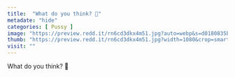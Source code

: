 ```yaml
---
title:  "What do you think? 👀"
metadate: "hide"
categories: [ Pussy ]
image: "https://preview.redd.it/rn6cd3dkx4m51.jpg?auto=webp&s=d0180835b7b3f5264de7dc7350784b79c003ffd2"
thumb: "https://preview.redd.it/rn6cd3dkx4m51.jpg?width=1080&crop=smart&auto=webp&s=b9a5b7b72d86437f1f3cc28017e24a19232ecf27"
visit: ""
---
```

What do you think? 👀
